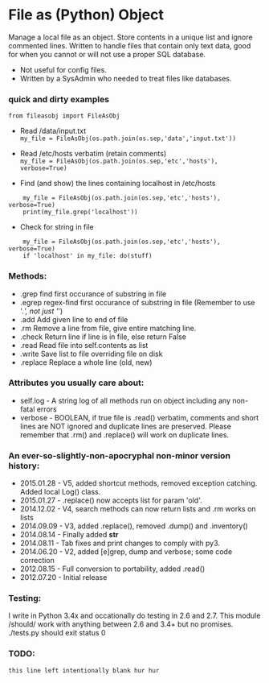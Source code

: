 File as (Python) Object
===============
Manage a local file as an object. Store contents in a unique list and ignore commented lines.
Written to handle files that contain only text data, good for when you cannot or will not use a proper SQL database.

* Not useful for config files.
* Written by a SysAdmin who needed to treat files like databases.

### quick and dirty examples
`from fileasobj import FileAsObj`  

* Read /data/input.txt  
`my_file = FileAsObj(os.path.join(os.sep,'data','input.txt'))`  

* Read /etc/hosts verbatim (retain comments)  
`my_file = FileAsObj(os.path.join(os.sep,'etc','hosts'), verbose=True)`  

* Find (and show) the lines containing localhost in /etc/hosts  
```
    my_file = FileAsObj(os.path.join(os.sep,'etc','hosts'), verbose=True)  
    print(my_file.grep('localhost'))
```  

* Check for string in file  
```
    my_file = FileAsObj(os.path.join(os.sep,'etc','hosts'), verbose=True)  
    if 'localhost' in my_file: do(stuff)  
```

### Methods:
* .grep    find first occurance of substring in file
* .egrep   regex-find first occurance of substring in file (Remember to use '.*', not just '*')
* .add     Add given line to end of file
* .rm      Remove a line from file, give entire matching line.
* .check   Return line if line is in file, else return False
* .read    Read file into self.contents as list
* .write   Save list to file overriding file on disk
* .replace Replace a whole line (old, new)

### Attributes you usually care about:
* self.log - A string log of all methods run on object including any non-fatal errors
* verbose - BOOLEAN, if true file is .read() verbatim, comments and short lines are NOT ignored and duplicate lines are 
preserved. Please remember that .rm() and .replace() will work on duplicate lines.

### An ever-so-slightly-non-apocryphal non-minor version history:
 * 2015.01.28 - V5, added shortcut methods, removed exception catching. Added local Log() class.
 * 2015.01.27 - .replace() now accepts list for param 'old'.
 * 2014.12.02 - V4, search methods can now return lists and .rm works on lists
 * 2014.09.09 - V3, added .replace(), removed .dump() and .inventory()
 * 2014.08.14 - Finally added __str__
 * 2014.08.11 - Tab fixes and print changes to comply with py3.
 * 2014.06.20 - V2, added [e]grep, dump and verbose; some code correction
 * 2012.08.15 - Full conversion to portability, added .read()
 * 2012.07.20 - Initial release

### Testing:
I write in Python 3.4x and occationally do testing in 2.6 and 2.7. This module /should/ work with anything between 2.6 
and 3.4+ but no promises.  
./tests.py should exit status 0


### TODO:
`this line left intentionally blank hur hur`
